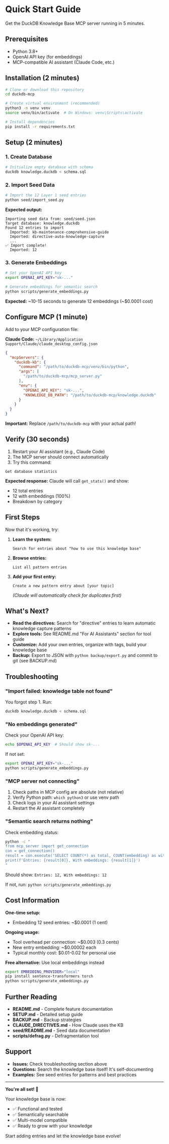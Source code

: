 # Quick Start Guide

Get the DuckDB Knowledge Base MCP server running in 5 minutes.

## Prerequisites

- Python 3.8+
- OpenAI API key (for embeddings)
- MCP-compatible AI assistant (Claude Code, etc.)

## Installation (2 minutes)

```bash
# Clone or download this repository
cd duckdb-mcp

# Create virtual environment (recommended)
python3 -m venv venv
source venv/bin/activate  # On Windows: venv\Scripts\activate

# Install dependencies
pip install -r requirements.txt
```

## Setup (2 minutes)

### 1. Create Database

```bash
# Initialize empty database with schema
duckdb knowledge.duckdb < schema.sql
```

### 2. Import Seed Data

```bash
# Import the 12 Layer 1 seed entries
python seed/import_seed.py
```

**Expected output:**
```
Importing seed data from: seed/seed.json
Target database: knowledge.duckdb
Found 12 entries to import
  Imported: kb-maintenance-comprehensive-guide
  Imported: directive-auto-knowledge-capture
  ...
✅ Import complete!
  Imported: 12
```

### 3. Generate Embeddings

```bash
# Set your OpenAI API key
export OPENAI_API_KEY="sk-..."

# Generate embeddings for semantic search
python scripts/generate_embeddings.py
```

**Expected:** ~10-15 seconds to generate 12 embeddings (~$0.0001 cost)

## Configure MCP (1 minute)

Add to your MCP configuration file:

**Claude Code:** `~/Library/Application Support/Claude/claude_desktop_config.json`

```json
{
  "mcpServers": {
    "duckdb-kb": {
      "command": "/path/to/duckdb-mcp/venv/bin/python",
      "args": [
        "/path/to/duckdb-mcp/mcp_server.py"
      ],
      "env": {
        "OPENAI_API_KEY": "sk-...",
        "KNOWLEDGE_DB_PATH": "/path/to/duckdb-mcp/knowledge.duckdb"
      }
    }
  }
}
```

**Important:** Replace `/path/to/duckdb-mcp` with your actual path!

## Verify (30 seconds)

1. Restart your AI assistant (e.g., Claude Code)
2. The MCP server should connect automatically
3. Try this command:

```
Get database statistics
```

**Expected response:** Claude will call `get_stats()` and show:
- 12 total entries
- 12 with embeddings (100%)
- Breakdown by category

## First Steps

Now that it's working, try:

1. **Learn the system:**
   ```
   Search for entries about "how to use this knowledge base"
   ```

2. **Browse entries:**
   ```
   List all pattern entries
   ```

3. **Add your first entry:**
   ```
   Create a new pattern entry about [your topic]
   ```

   *(Claude will automatically check for duplicates first)*

## What's Next?

- **Read the directives:** Search for "directive" entries to learn automatic knowledge capture patterns
- **Explore tools:** See README.md "For AI Assistants" section for tool guide
- **Customize:** Add your own entries, organize with tags, build your knowledge base
- **Backup:** Export to JSON with `python backup/export.py` and commit to git (see BACKUP.md)

## Troubleshooting

### "Import failed: knowledge table not found"

You forgot step 1. Run:
```bash
duckdb knowledge.duckdb < schema.sql
```

### "No embeddings generated"

Check your OpenAI API key:
```bash
echo $OPENAI_API_KEY  # Should show sk-...
```

If not set:
```bash
export OPENAI_API_KEY="sk-..."
python scripts/generate_embeddings.py
```

### "MCP server not connecting"

1. Check paths in MCP config are absolute (not relative)
2. Verify Python path: `which python3` or use venv path
3. Check logs in your AI assistant settings
4. Restart the AI assistant completely

### "Semantic search returns nothing"

Check embedding status:
```bash
python -c "
from mcp_server import get_connection
con = get_connection()
result = con.execute('SELECT COUNT(*) as total, COUNT(embedding) as with_emb FROM knowledge').fetchone()
print(f'Entries: {result[0]}, With embeddings: {result[1]}')
"
```

Should show: `Entries: 12, With embeddings: 12`

If not, run: `python scripts/generate_embeddings.py`

## Cost Information

**One-time setup:**
- Embedding 12 seed entries: ~$0.0001 (1 cent)

**Ongoing usage:**
- Tool overhead per connection: ~$0.003 (0.3 cents)
- New entry embedding: ~$0.00002 each
- Typical monthly cost: $0.01-0.02 for personal use

**Free alternative:** Use local embeddings instead
```bash
export EMBEDDING_PROVIDER="local"
pip install sentence-transformers torch
python scripts/generate_embeddings.py
```

## Further Reading

- **README.md** - Complete feature documentation
- **SETUP.md** - Detailed setup guide
- **BACKUP.md** - Backup strategies
- **CLAUDE_DIRECTIVES.md** - How Claude uses the KB
- **seed/README.md** - Seed data documentation
- **scripts/defrag.py** - Defragmentation tool

## Support

- **Issues:** Check troubleshooting section above
- **Questions:** Search the knowledge base itself! It's self-documenting
- **Examples:** See seed entries for patterns and best practices

---

**You're all set! 🎉**

Your knowledge base is now:
- ✅ Functional and tested
- ✅ Semantically searchable
- ✅ Multi-model compatible
- ✅ Ready to grow with your knowledge

Start adding entries and let the knowledge base evolve!
